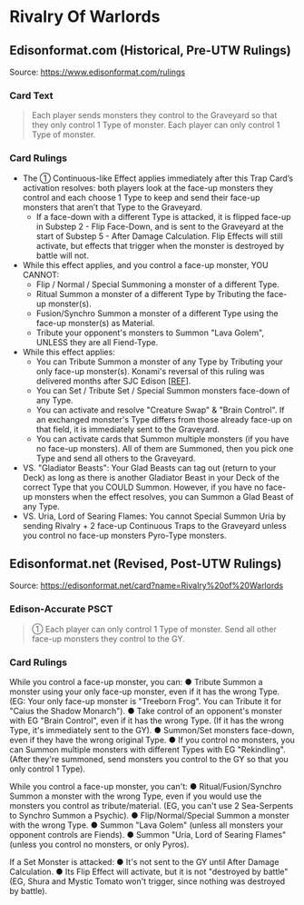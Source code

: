 # Rivalry Of Warlords

## Edisonformat.com (Historical, Pre-UTW Rulings)

Source: https://www.edisonformat.com/rulings

### Card Text

> Each player sends monsters they control to the Graveyard so that they only control 1 Type of monster. Each player can only control 1 Type of monster.

### Card Rulings

*   The ① Continuous-like Effect applies immediately after this Trap Card’s activation resolves: both players look at the face-up monsters they control and each choose 1 Type to keep and send their face-up monsters that aren’t that Type to the Graveyard.
    *   If a face-down with a different Type is attacked, it is flipped face-up in Substep 2 - Flip Face-Down, and is sent to the Graveyard at the start of Substep 5 - After Damage Calculation. Flip Effects will still activate, but effects that trigger when the monster is destroyed by battle will not.
*   While this effect applies, and you control a face-up monster, YOU CANNOT:
    *   Flip / Normal / Special Summoning a monster of a different Type.
    *   Ritual Summon a monster of a different Type by Tributing the face-up monster(s).
    *   Fusion/Synchro Summon a monster of a different Type using the face-up monster(s) as Material.
    *   Tribute your opponent's monsters to Summon "Lava Golem", UNLESS they are all Fiend-Type.
*   While this effect applies:
    *   You can Tribute Summon a monster of any Type by Tributing your only face-up monster(s). Konami's reversal of this ruling was delivered months after SJC Edison \[[REF](https://web.archive.org/web/20120427230353/http://www.yugioh-card.com/en/gameplay/card_faq1.html)\].
    *   You can Set / Tribute Set / Special Summon monsters face-down of any Type.
    *   You can activate and resolve "Creature Swap" & "Brain Control". If an exchanged monster's Type differs from those already face-up on that field, it is immediately sent to the Graveyard.
    *   You can activate cards that Summon multiple monsters (if you have no face-up monsters). All of them are Summoned, then you pick one Type and send all others to the Graveyard.
*   VS. "Gladiator Beasts": Your Glad Beasts can tag out (return to your Deck) as long as there is another Gladiator Beast in your Deck of the correct Type that you COULD Summon. However, if you have no face-up monsters when the effect resolves, you can Summon a Glad Beast of any Type.
*   VS. Uria, Lord of Searing Flames: You cannot Special Summon Uria by sending Rivalry + 2 face-up Continuous Traps to the Graveyard unless you control no face-up monsters Pyro-Type monsters.

## Edisonformat.net (Revised, Post-UTW Rulings)

Source: https://edisonformat.net/card?name=Rivalry%20of%20Warlords

### Edison-Accurate PSCT

> ① Each player can only control 1 Type of monster.
> Send all other face-up monsters they control to the GY.

### Card Rulings

While you control a face-up monster, you can:
● Tribute Summon a monster using your only face-up monster, even if it has the wrong Type.
(EG: Your only face-up monster is "Treeborn Frog". You can Tribute it for "Caius the Shadow Monarch").
● Take control of an opponent's monster with EG "Brain Control", even if it has the wrong Type.
(If it has the wrong Type, it's immediately sent to the GY).
● Summon/Set monsters face-down, even if they have the wrong original Type.
● If you control no monsters, you can Summon multiple monsters with different Types with EG "Rekindling".
(After they're summoned, send monsters you control to the GY so that you only control 1 Type).

While you control a face-up monster, you can't:
● Ritual/Fusion/Synchro Summon a monster with the wrong Type, even if you would use the monsters you control as tribute/material.
(EG, you can't use 2 Sea-Serpents to Synchro Summon a Psychic).
● Flip/Normal/Special Summon a monster with the wrong Type.
● Summon "Lava Golem" (unless all monsters your opponent controls are Fiends).
● Summon "Uria, Lord of Searing Flames" (unless you control no monsters, or only Pyros).

If a Set Monster is attacked:
● It's not sent to the GY until After Damage Calculation.
● Its Flip Effect will activate, but it is not "destroyed by battle"
(EG, Shura and Mystic Tomato won't trigger, since nothing was destroyed by battle).
            